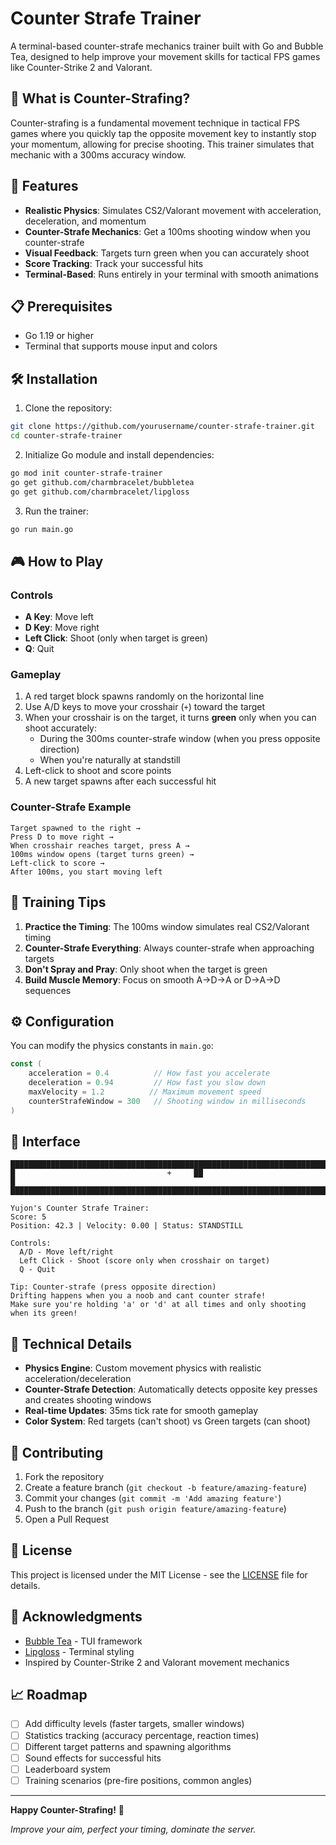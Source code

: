 # Counter Strafe Trainer

A terminal-based counter-strafe mechanics trainer built with Go and Bubble Tea, designed to help improve your movement skills for tactical FPS games like Counter-Strike 2 and Valorant.

## 🎯 What is Counter-Strafing?

Counter-strafing is a fundamental movement technique in tactical FPS games where you quickly tap the opposite movement key to instantly stop your momentum, allowing for precise shooting. This trainer simulates that mechanic with a 300ms accuracy window.

## 🚀 Features

- **Realistic Physics**: Simulates CS2/Valorant movement with acceleration, deceleration, and momentum
- **Counter-Strafe Mechanics**: Get a 100ms shooting window when you counter-strafe
- **Visual Feedback**: Targets turn green when you can accurately shoot
- **Score Tracking**: Track your successful hits
- **Terminal-Based**: Runs entirely in your terminal with smooth animations

## 📋 Prerequisites

- Go 1.19 or higher
- Terminal that supports mouse input and colors

## 🛠️ Installation

1. Clone the repository:
```bash
git clone https://github.com/yourusername/counter-strafe-trainer.git
cd counter-strafe-trainer
```

2. Initialize Go module and install dependencies:
```bash
go mod init counter-strafe-trainer
go get github.com/charmbracelet/bubbletea
go get github.com/charmbracelet/lipgloss
```

3. Run the trainer:
```bash
go run main.go
```

## 🎮 How to Play

### Controls
- **A Key**: Move left
- **D Key**: Move right  
- **Left Click**: Shoot (only when target is green)
- **Q**: Quit

### Gameplay
1. A red target block spawns randomly on the horizontal line
2. Use A/D keys to move your crosshair (`+`) toward the target
3. When your crosshair is on the target, it turns **green** only when you can shoot accurately:
   - During the 300ms counter-strafe window (when you press opposite direction)
   - When you're naturally at standstill
4. Left-click to shoot and score points
5. A new target spawns after each successful hit

### Counter-Strafe Example
```
Target spawned to the right →
Press D to move right →
When crosshair reaches target, press A →
100ms window opens (target turns green) →
Left-click to score →
After 100ms, you start moving left
```

## 🎯 Training Tips

1. **Practice the Timing**: The 100ms window simulates real CS2/Valorant timing
2. **Counter-Strafe Everything**: Always counter-strafe when approaching targets
3. **Don't Spray and Pray**: Only shoot when the target is green
4. **Build Muscle Memory**: Focus on smooth A→D→A or D→A→D sequences

## ⚙️ Configuration

You can modify the physics constants in `main.go`:

```go
const (
    acceleration = 0.4          // How fast you accelerate
    deceleration = 0.94         // How fast you slow down
    maxVelocity = 1.2          // Maximum movement speed
    counterStrafeWindow = 300   // Shooting window in milliseconds
)
```

## 🎨 Interface

```
████████████████████████████████████████████████████████████████████████████████
█                                  +     ██                                    █
████████████████████████████████████████████████████████████████████████████████

Yujon's Counter Strafe Trainer:
Score: 5
Position: 42.3 | Velocity: 0.00 | Status: STANDSTILL

Controls:
  A/D - Move left/right
  Left Click - Shoot (score only when crosshair on target)
  Q - Quit

Tip: Counter-strafe (press opposite direction)
Drifting happens when you a noob and cant counter strafe!
Make sure you're holding 'a' or 'd' at all times and only shooting when its green!
```

## 🔧 Technical Details

- **Physics Engine**: Custom movement physics with realistic acceleration/deceleration
- **Counter-Strafe Detection**: Automatically detects opposite key presses and creates shooting windows
- **Real-time Updates**: 35ms tick rate for smooth gameplay
- **Color System**: Red targets (can't shoot) vs Green targets (can shoot)

## 🤝 Contributing

1. Fork the repository
2. Create a feature branch (`git checkout -b feature/amazing-feature`)
3. Commit your changes (`git commit -m 'Add amazing feature'`)
4. Push to the branch (`git push origin feature/amazing-feature`)
5. Open a Pull Request

## 📝 License

This project is licensed under the MIT License - see the [LICENSE](LICENSE) file for details.

## 🙏 Acknowledgments

- [Bubble Tea](https://github.com/charmbracelet/bubbletea) - TUI framework
- [Lipgloss](https://github.com/charmbracelet/lipgloss) - Terminal styling
- Inspired by Counter-Strike 2 and Valorant movement mechanics

## 📈 Roadmap

- [ ] Add difficulty levels (faster targets, smaller windows)
- [ ] Statistics tracking (accuracy percentage, reaction times)
- [ ] Different target patterns and spawning algorithms
- [ ] Sound effects for successful hits
- [ ] Leaderboard system
- [ ] Training scenarios (pre-fire positions, common angles)

---

**Happy Counter-Strafing!** 🎯

*Improve your aim, perfect your timing, dominate the server.*
